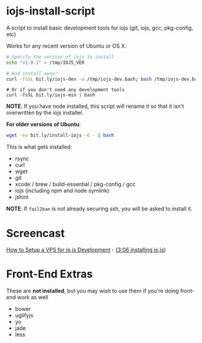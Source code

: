 # iojs-install-script

A script to install basic development tools for iojs (git, iojs, gcc, pkg-config, etc)

Works for any recent version of Ubuntu or OS X.

```bash
# Specify the version of iojs to install
echo "v1.0.1" > /tmp/IOJS_VER

# And install away!
curl -fsSL bit.ly/iojs-dev -o /tmp/iojs-dev.bash; bash /tmp/iojs-dev.bash
```

```
# Or if you don't need any development tools
curl -fsSL bit.ly/iojs-min | bash
```

**NOTE**: If you have node installed, this script will rename it so that it isn't overwritten by the iojs installer.


**For older versions of Ubuntu**:

```bash
wget -nv bit.ly/install-iojs -O - | bash
```

This is what gets installed:

* rsync
* curl
* wget
* git
* xcode / brew / build-essential / pkg-config / gcc
* iojs (including npm and node symlink)
* jshint

**NOTE**: If `fail2ban` is not already securing ssh, you will be asked to install it.

Screencast
==========

[How to Setup a VPS for io.js Development](https://www.youtube.com/watch?v=ypjzi1axH2A) - [(3:06 installing io.js](https://www.youtube.com/watch?v=ypjzi1axH2A#t=186))

Front-End Extras
================

These are **not installed**, but you may wish to use them if you're doing front-end work as well

* bower
* uglifyjs
* yo
* jade
* less
